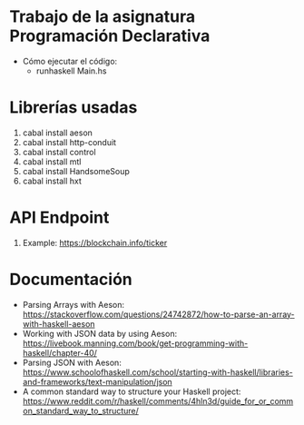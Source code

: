 # Trabajo de la asignatura Programación Declarativa

- Cómo ejecutar el código:
    - runhaskell Main.hs

# Librerías usadas

1. cabal install aeson
2. cabal install http-conduit
3. cabal install control
4. cabal install mtl
5. cabal install HandsomeSoup
6. cabal install hxt

# API Endpoint

1. Example: https://blockchain.info/ticker

# Documentación

- Parsing Arrays with Aeson: https://stackoverflow.com/questions/24742872/how-to-parse-an-array-with-haskell-aeson
- Working with JSON data by using Aeson: https://livebook.manning.com/book/get-programming-with-haskell/chapter-40/
- Parsing JSON with Aeson: https://www.schoolofhaskell.com/school/starting-with-haskell/libraries-and-frameworks/text-manipulation/json
- A common standard way to structure your Haskell project: https://www.reddit.com/r/haskell/comments/4hln3d/guide_for_or_common_standard_way_to_structure/